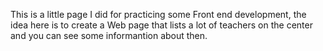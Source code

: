 This is a little page I did for practicing some Front end development, the idea here is to create a Web page that lists a lot of teachers on the center and you can see some informantion about then.
